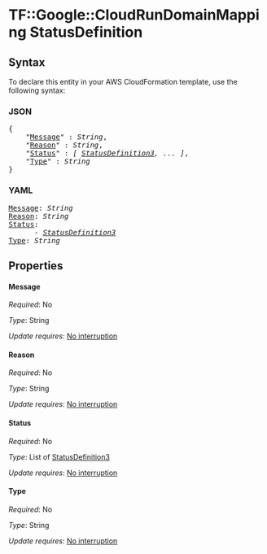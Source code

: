 # TF::Google::CloudRunDomainMapping StatusDefinition

## Syntax

To declare this entity in your AWS CloudFormation template, use the following syntax:

### JSON

<pre>
{
    "<a href="#message" title="Message">Message</a>" : <i>String</i>,
    "<a href="#reason" title="Reason">Reason</a>" : <i>String</i>,
    "<a href="#status" title="Status">Status</a>" : <i>[ <a href="statusdefinition3.md">StatusDefinition3</a>, ... ]</i>,
    "<a href="#type" title="Type">Type</a>" : <i>String</i>
}
</pre>

### YAML

<pre>
<a href="#message" title="Message">Message</a>: <i>String</i>
<a href="#reason" title="Reason">Reason</a>: <i>String</i>
<a href="#status" title="Status">Status</a>: <i>
      - <a href="statusdefinition3.md">StatusDefinition3</a></i>
<a href="#type" title="Type">Type</a>: <i>String</i>
</pre>

## Properties

#### Message

_Required_: No

_Type_: String

_Update requires_: [No interruption](https://docs.aws.amazon.com/AWSCloudFormation/latest/UserGuide/using-cfn-updating-stacks-update-behaviors.html#update-no-interrupt)

#### Reason

_Required_: No

_Type_: String

_Update requires_: [No interruption](https://docs.aws.amazon.com/AWSCloudFormation/latest/UserGuide/using-cfn-updating-stacks-update-behaviors.html#update-no-interrupt)

#### Status

_Required_: No

_Type_: List of <a href="statusdefinition3.md">StatusDefinition3</a>

_Update requires_: [No interruption](https://docs.aws.amazon.com/AWSCloudFormation/latest/UserGuide/using-cfn-updating-stacks-update-behaviors.html#update-no-interrupt)

#### Type

_Required_: No

_Type_: String

_Update requires_: [No interruption](https://docs.aws.amazon.com/AWSCloudFormation/latest/UserGuide/using-cfn-updating-stacks-update-behaviors.html#update-no-interrupt)

